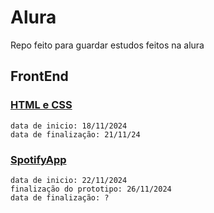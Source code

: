 # Alura
Repo feito para guardar estudos feitos na alura

## FrontEnd

### [HTML e CSS](alura-orpin.vercel.app)
    data de inicio: 18/11/2024
    data de finalização: 21/11/24

### [SpotifyApp](https://soundmapify.vercel.app)
    data de inicio: 22/11/2024
    finalização do prototipo: 26/11/2024
    data de finalização: ?
  
